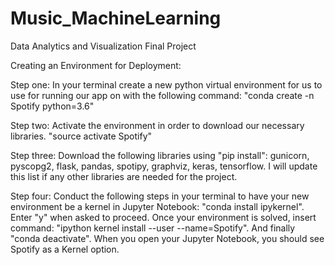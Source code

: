 # Music_MachineLearning
Data Analytics and Visualization Final Project

Creating an Environment for Deployment:

Step one: In your terminal create a new python virtual environment for us to use for running our app on with the following command: "conda create -n Spotify python=3.6"

Step two: Activate the environment in order to download our necessary libraries. "source activate Spotify"

Step three: Download the following libraries using "pip install": gunicorn, pyscopg2, flask, pandas, spotipy, graphviz, keras, tensorflow. I will update this list if any other libraries are needed for the project.

Step four: Conduct the following steps in your terminal to have your new environment be a kernel in Jupyter Notebook: "conda install ipykernel". Enter "y" when asked to proceed. Once your environment is solved, insert command: "ipython kernel install --user --name=Spotify". And finally "conda deactivate". When you open your Jupyter Notebook, you should see Spotify as a Kernel option.
